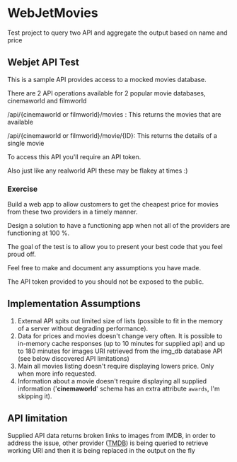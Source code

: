 # WebJetMovies
Test project to query two API and aggregate the output based on name and price

## Webjet API Test

This is a sample API provides access to a mocked movies database.

There are 2 API operations available for 2 popular movie databases, cinemaworld and filmworld

/api/{cinemaworld or filmworld}/movies : This returns the movies that are available

/api/{cinemaworld or filmworld}/movie/{ID}: This returns the details of a single movie

To access this API you'll require an API token.

Also just like any realworld API these may be flakey at times :)

### Exercise

Build a web app to allow customers to get the cheapest price for movies from these two providers in a timely manner.

Design a solution to have a functioning app when not all of the providers are functioning at 100 %.

The goal of the test is to allow you to present your best code that you feel proud off.

Feel free to make and document any assumptions you have made.

The API token provided to you should not be exposed to the public.


Implementation Assumptions
-----------

1. External API spits out limited size of lists (possible to fit in the memory of a server without degrading performance).
2. Data for prices and movies doesn\'t change very often. It is possible to in-memory cache responses (up to 10 minutes for supplied api) and up to 180 minutes for images URI retrieved from the img_db database API (see below discovered API limitations)
3. Main all movies listing doesn\'t require displaying lowers price. Only when more info requested. 
4. Information about a movie doesn\'t require displaying all supplied information (\'**cinemaworld**\' schema has an extra attribute `awards`, I'm skipping it). 

API limitation
-----

Supplied API data returns broken links to images from IMDB, in order to address the issue, other provider ([TMDB](https://www.themoviedb.org)) is being queried to retrieve working URI and then it is being replaced in the output on the fly